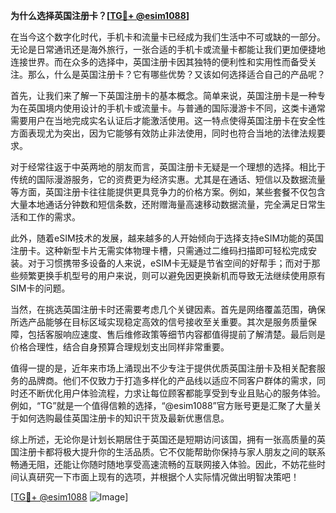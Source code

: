 **为什么选择英国注册卡？[[TG💪+ @esim1088](https://t.me/s/esim1088)]**

在当今这个数字化时代，手机卡和流量卡已经成为我们生活中不可或缺的一部分。无论是日常通讯还是海外旅行，一张合适的手机卡或流量卡都能让我们更加便捷地连接世界。而在众多的选择中，英国注册卡因其独特的便利性和实用性而备受关注。那么，什么是英国注册卡？它有哪些优势？又该如何选择适合自己的产品呢？

首先，让我们来了解一下英国注册卡的基本概念。简单来说，英国注册卡是一种专为在英国境内使用设计的手机卡或流量卡。与普通的国际漫游卡不同，这类卡通常需要用户在当地完成实名认证后才能激活使用。这一特点使得英国注册卡在安全性方面表现尤为突出，因为它能够有效防止非法使用，同时也符合当地的法律法规要求。

对于经常往返于中英两地的朋友而言，英国注册卡无疑是一个理想的选择。相比于传统的国际漫游服务，它的资费更为经济实惠。尤其是在通话、短信以及数据流量等方面，英国注册卡往往能提供更具竞争力的价格方案。例如，某些套餐不仅包含大量本地通话分钟数和短信条数，还附赠海量高速移动数据流量，完全满足日常生活和工作的需求。

此外，随着eSIM技术的发展，越来越多的人开始倾向于选择支持eSIM功能的英国注册卡。这种新型卡片无需实体物理卡槽，只需通过二维码扫描即可轻松完成安装。对于习惯携带多设备的人来说，eSIM卡无疑是节省空间的好帮手；而对于那些频繁更换手机型号的用户来说，则可以避免因更换新机而导致无法继续使用原有SIM卡的问题。

当然，在挑选英国注册卡时还需要考虑几个关键因素。首先是网络覆盖范围，确保所选产品能够在目标区域实现稳定高效的信号接收至关重要。其次是服务质量保障，包括客服响应速度、售后维修政策等细节内容都值得提前了解清楚。最后则是价格合理性，结合自身预算合理规划支出同样非常重要。

值得一提的是，近年来市场上涌现出不少专注于提供优质英国注册卡及相关配套服务的品牌商。他们不仅致力于打造多样化的产品线以适应不同客户群体的需求，同时还不断优化用户体验流程，力求让每位顾客都能享受到专业且贴心的服务体验。例如，“TG”就是一个值得信赖的选择，“@esim1088”官方账号更是汇聚了大量关于如何选购最佳英国注册卡的知识干货及最新优惠信息。

综上所述，无论你是计划长期居住于英国还是短期访问该国，拥有一张高质量的英国注册卡都将极大提升你的生活品质。它不仅能帮助你保持与家人朋友之间的联系畅通无阻，还能让你随时随地享受高速流畅的互联网接入体验。因此，不妨花些时间认真研究一下市面上现有的选项，并根据个人实际情况做出明智决策吧！

[[TG💪+ @esim1088](https://t.me/s/esim1088) ![Image](https://i.postimg.cc/4NQfJmqS/Snipaste-2025-05-13-00-14-12.png)]
